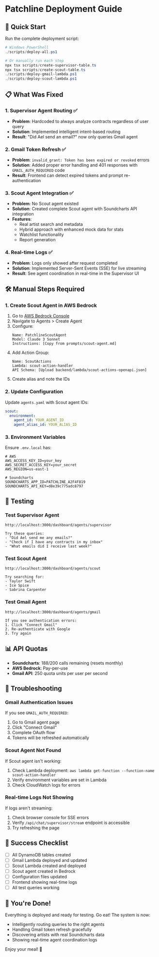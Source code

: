 # Patchline Deployment Guide

## 🚀 Quick Start

Run the complete deployment script:

```powershell
# Windows PowerShell
./scripts/deploy-all.ps1

# Or manually run each step
npx tsx scripts/create-supervisor-table.ts
npx tsx scripts/create-scout-table.ts
./scripts/deploy-gmail-lambda.ps1
./scripts/deploy-scout-lambda.ps1
```

## 📋 What Was Fixed

### 1. Supervisor Agent Routing ✅
- **Problem**: Hardcoded to always analyze contracts regardless of user query
- **Solution**: Implemented intelligent intent-based routing
- **Result**: "Did Ael send an email?" now only queries Gmail agent

### 2. Gmail Token Refresh ✅
- **Problem**: `invalid_grant: Token has been expired or revoked` errors
- **Solution**: Added proper error handling and 401 responses with `GMAIL_AUTH_REQUIRED` code
- **Result**: Frontend can detect expired tokens and prompt re-authentication

### 3. Scout Agent Integration ✅
- **Problem**: No Scout agent existed
- **Solution**: Created complete Scout agent with Soundcharts API integration
- **Features**:
  - Real artist search and metadata
  - Hybrid approach with enhanced mock data for stats
  - Watchlist functionality
  - Report generation

### 4. Real-time Logs ✅
- **Problem**: Logs only showed after request completed
- **Solution**: Implemented Server-Sent Events (SSE) for live streaming
- **Result**: See agent coordination in real-time in the Supervisor UI

## 🛠️ Manual Steps Required

### 1. Create Scout Agent in AWS Bedrock

1. Go to [AWS Bedrock Console](https://console.aws.amazon.com/bedrock/)
2. Navigate to Agents > Create Agent
3. Configure:
   ```
   Name: PatchlineScoutAgent
   Model: Claude 3 Sonnet
   Instructions: [Copy from prompts/scout-agent.md]
   ```
4. Add Action Group:
   ```
   Name: ScoutActions
   Lambda: scout-action-handler
   API Schema: [Upload backend/lambda/scout-actions-openapi.json]
   ```
5. Create alias and note the IDs

### 2. Update Configuration

Update `agents.yaml` with Scout agent IDs:
```yaml
scout:
  environment:
    agent_id: YOUR_AGENT_ID
    agent_alias_id: YOUR_ALIAS_ID
```

### 3. Environment Variables

Ensure `.env.local` has:
```env
# AWS
AWS_ACCESS_KEY_ID=your_key
AWS_SECRET_ACCESS_KEY=your_secret
AWS_REGION=us-east-1

# Soundcharts
SOUNDCHARTS_APP_ID=PATCHLINE_A2F4F819
SOUNDCHARTS_API_KEY=d8e39c775adc8797
```

## 🧪 Testing

### Test Supervisor Agent
```
http://localhost:3000/dashboard/agents/supervisor

Try these queries:
- "Did Ael send me any emails?"
- "Check if I have any contracts in my inbox"
- "What emails did I receive last week?"
```

### Test Scout Agent
```
http://localhost:3000/dashboard/agents/scout

Try searching for:
- Taylor Swift
- Ice Spice
- Sabrina Carpenter
```

### Test Gmail Agent
```
http://localhost:3000/dashboard/agents/gmail

If you see authentication errors:
1. Click "Connect Gmail"
2. Re-authenticate with Google
3. Try again
```

## 📊 API Quotas

- **Soundcharts**: 188/200 calls remaining (resets monthly)
- **AWS Bedrock**: Pay-per-use
- **Gmail API**: 250 quota units per user per second

## 🐛 Troubleshooting

### Gmail Authentication Issues
If you see `GMAIL_AUTH_REQUIRED`:
1. Go to Gmail agent page
2. Click "Connect Gmail" 
3. Complete OAuth flow
4. Tokens will be refreshed automatically

### Scout Agent Not Found
If Scout agent isn't working:
1. Check Lambda deployment: `aws lambda get-function --function-name scout-action-handler`
2. Verify environment variables are set in Lambda
3. Check CloudWatch logs for errors

### Real-time Logs Not Showing
If logs aren't streaming:
1. Check browser console for SSE errors
2. Verify `/api/chat/supervisor/stream` endpoint is accessible
3. Try refreshing the page

## 🎉 Success Checklist

- [ ] All DynamoDB tables created
- [ ] Gmail Lambda deployed and updated
- [ ] Scout Lambda created and deployed
- [ ] Scout agent created in Bedrock
- [ ] Configuration files updated
- [ ] Frontend showing real-time logs
- [ ] All test queries working

## 🍕 You're Done!

Everything is deployed and ready for testing. Go eat! The system is now:
- Intelligently routing queries to the right agents
- Handling Gmail token refresh gracefully
- Discovering artists with real Soundcharts data
- Showing real-time agent coordination logs

Enjoy your meal! 🎊 